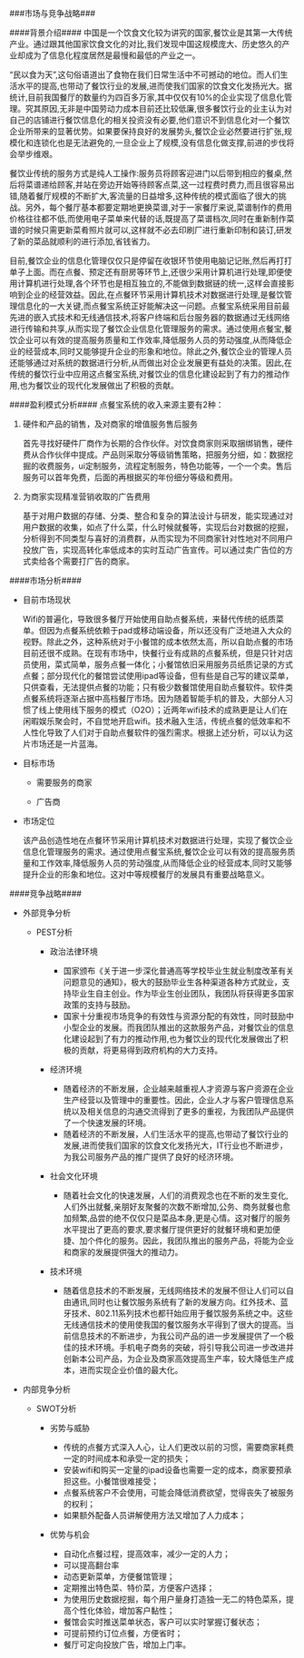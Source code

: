 ###市场与竞争战略###

####背景介绍####
中国是一个饮食文化较为讲究的国家,餐饮业是其第一大传统产业。通过跟其他国家饮食文化的对比,我们发现中国这规模庞大、历史悠久的产业却成为了信息化程度居然是最慢和最低的产业之一。

“民以食为天”,这句俗语道出了食物在我们日常生活中不可撼动的地位。而人们生活水平的提高,也带动了餐饮行业的发展,进而使我们国家的饮食文化发扬光大。据统计,目前我国餐厅的数量约为四百多万家,其中仅仅有10%的企业实现了信息化管理。究其原因,无非是中国劳动力成本目前还比较低廉,很多餐饮行业的业主认为对自己的店铺进行餐饮信息化的相关投资没有必要,他们意识不到信息化对一个餐饮企业所带来的显著优势。如果要保持良好的发展势头,餐饮企业必然要进行扩张,规模化和连锁化也是无法避免的,一旦企业上了规模,没有信息化做支撑,前进的步伐将会举步维艰。

餐饮业传统的服务方式是纯人工操作:服务员将顾客迎进门以后带到相应的餐桌,然后将菜谱递给顾客,并站在旁边开始等待顾客点菜,这一过程费时费力,而且很容易出错,随着餐厅规模的不断扩大,客流量的日益增多,这种传统的模式面临了很大的挑战。另外，每个餐厅基本都要定期地更换菜谱,对于一家餐厅来说,菜谱制作的费用价格往往都不低,而使用电子菜单来代替的话,既提高了菜谱档次,同时在重新制作菜谱的时候只需更新菜肴照片就可以,这样就不必去印刷厂进行重新印制和装订,研发了新的菜品就顺利的进行添加,省钱省力。

目前,餐饮企业的信息化管理仅仅只是停留在收银环节使用电脑记记账,然后再打打单子上面。而在点餐、预定还有厨房等环节上,还很少采用计算机进行处理,即便使用计算机进行处理,各个环节也是相互独立的,不能做到数据链的统一,这样会直接影响到企业的经营效益。因此,在点餐环节采用计算机技术对数据进行处理,是餐饮管理信息化的一大关键,而点餐宝系统正好能解决这一问题。点餐宝系统采用目前最先进的嵌入式技术和无线通信技术,将客户终端和后台服务器的数据通过无线网络进行传输和共享,从而实现了餐饮企业信息化管理服务的需求。通过使用点餐宝,餐饮企业可以有效的提高服务质量和工作效率,降低服务人员的劳动强度,从而降低企业的经营成本,同时又能够提升企业的形象和地位。除此之外,餐饮企业的管理人员还能够通过对系统的数据进行分析,从而做出对企业发展更有益处的决策。因此,在传统的餐饮行业中应用这点餐宝系统,对餐饮业的信息化建设起到了有力的推动作用,也为餐饮业的现代化发展做出了积极的贡献。

####盈利模式分析####
点餐宝系统的收入来源主要有2种：

1. 硬件和产品的销售，及对商家的增值服务售后服务
	
	首先寻找好硬件厂商作为长期的合作伙伴。对饮食商家则采取捆绑销售，硬件费从合作伙伴中提成。产品则采取分等级销售策略，把服务分细，如：数据挖掘的收费服务，ui定制服务，流程定制服务，特色功能等，一个一个卖。售后服务可以首年免费，后面的再根据买的年份细分等级和费用。
		
	 
2. 为商家实现精准营销收取的广告费用
	
	基于对用户数据的存储、分类、整合和复杂的算法设计与研发，能实现通过对用户数据的收集，如点了什么菜，什么时候就餐等，实现后台对数据的挖掘，分析得到不同类型与喜好的消费群，从而实现为不同商家针对性地对不同用户投放广告，实现高转化率低成本的实时互动广告宣传。可以通过卖广告位的方式卖给各个需要打广告的商家。

####市场分析####
* 目前市场现状

	Wifi的普遍化，导致很多餐厅开始使用自助点餐系统，来替代传统的纸质菜单。但因为点餐系统依赖于pad或移动端设备，所以还没有广泛地进入大众的视野。除此之外，这种系统对于小餐馆的成本依然太高，所以自助点餐的市场目前还很不成熟。在现有市场中，快餐行业有成熟的点餐系统，但是只针对店员使用，菜式简单，服务点餐一体化；小餐馆依旧采用服务员纸质记录的方式点餐；部分现代化的餐馆尝试使用ipad等设备，但有些是自己写的建议菜单，只供查看，无法提供点餐的功能；只有极少数餐馆使用自助点餐软件。软件类点餐系统将逐渐占据中高档餐厅市场。因为随着智能手机的普及，大部分人习惯了线上使用线下服务的模式（O2O）；近两年wifi技术的成熟更是让人们在闲暇娱乐聚会时，不自觉地开启wifi。技术融入生活，传统点餐的低效率和不人性化导致了人们对于自助点餐软件的强烈需求。根据上述分析，可以认为这片市场还是一片蓝海。

* 目标市场
	* 需要服务的商家
	
	* 广告商
* 市场定位
	
	该产品创造性地在点餐环节采用计算机技术对数据进行处理，实现了餐饮企业信息化管理服务的需求。通过使用点餐宝系统,餐饮企业可以有效的提高服务质量和工作效率,降低服务人员的劳动强度,从而降低企业的经营成本,同时又能够提升企业的形象和地位。这对中等规模餐厅的发展具有重要战略意义。

####竞争战略####
* 外部竞争分析
	* PEST分析

		- 政治法律环境
			
			+ 国家颁布《关于进一步深化普通高等学校毕业生就业制度改革有关问题意见的通知》，极大的鼓励毕业生各种渠道各种方式就业，支持毕业生自主创业。作为毕业生创业团队，我团队将获得更多国家政策的支持与鼓励。
			+ 国家十分重视市场竞争的有效性与资源分配的有效性，同时鼓励中小型企业的发展。而我团队推出的这款服务产品，对餐饮业的信息化建设起到了有力的推动作用,也为餐饮业的现代化发展做出了积极的贡献，将更易得到政府机构的大力支持。
		
		- 经济环境
			+ 随着经济的不断发展，企业越来越重视人才资源与客户资源在企业生产经营以及管理中的重要性。因此，企业人才与客户管理信息系统以及相关信息的沟通交流得到了更多的重视，为我团队产品提供了一个快速发展的环境。
			+ 随着经济的不断发展，人们生活水平的提高,也带动了餐饮行业的发展,进而使我们国家的饮食文化发扬光大，IT行业也不断进步，为我公司服务产品的推广提供了良好的经济环境。
		- 社会文化环境
			+ 随着社会文化的快速发展，人们的消费观念也在不断的发生变化,人们外出就餐,亲朋好友聚餐的次数不断增加,公务、商务就餐也愈加频繁,品尝的绝不仅仅只是菜品本身,更是心情。这对餐厅的服务水平提出了更高的要求,要求餐厅提供更好的就餐环境和更加便捷、加个件化的服务。因此，我团队推出的服务产品，将能为企业和商家的发展提供强大的推动力。
		- 技术环境
			+ 随着信息技术的不断发展，无线网络技术的发展不但让人们可以自由通讯,同时也让餐饮服务系统有了新的发展方向。红外技术、蓝牙技术、802.11系列技术也都幵始应用于餐饮服务系统之中。这些无线通信技术的使用使我国的餐饮服务水平得到了很大的提高。当前信息技术的不断进步，为我公司产品的进一步发展提供了一个极佳的技术环境。手机电子商务的突破，将引导我公司进一步改进并创新本公司产品，为企业及商家高效提高生产率，较大降低生产成本，进而实现企业价值的最大化。

* 内部竞争分析
	* SWOT分析
		
		- 劣势与威胁
			
			+ 传统的点餐方式深入人心，让人们更改以前的习惯，需要商家耗费一定的时间成本和承受一定的损失；
			+ 安装wifi和购买一定量的ipad设备也需要一定的成本，商家要预承担这些。小餐馆很难接受；
			+ 点餐系统客户不会使用，可能会降低消费欲望，觉得丧失了被服务的权利；
			+ 如果额外配备人员讲解使用方法又增加了人力成本；
	
		- 优势与机会
			+ 自动化点餐过程，提高效率，减少一定的人力；
			+ 可以提高翻台率
			+ 动态更新菜单，方便餐馆管理；
			+ 定期推出特色菜、特价菜，方便客户选择；
			+ 为使用历史数据挖掘，每个用户量身打造独一无二的特色菜系，提高个性化体验，增加客户黏性；
			+ 餐馆会实时推送菜单状态，客户可以实时掌握订餐状态；
			+ 可提前预约订位点餐，方便省时；
			+ 餐厅可定向投放广告，增加上门率。
